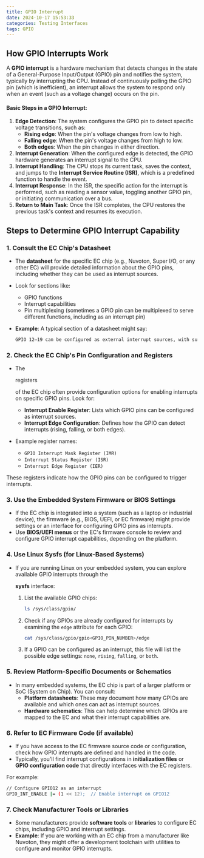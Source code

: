 ```yaml
---
title: GPIO Interrupt
date: 2024-10-17 15:53:33
categories: Testing Interfaces
tags: GPIO
---
```


## How GPIO Interrupts Work

A **GPIO interrupt** is a hardware mechanism that detects changes in the state of a General-Purpose Input/Output (GPIO) pin and notifies the system, typically by interrupting the CPU. Instead of continuously polling the GPIO pin (which is inefficient), an interrupt allows the system to respond only when an event (such as a voltage change) occurs on the pin.

#### Basic Steps in a GPIO Interrupt:

1. **Edge Detection**: The system configures the GPIO pin to detect specific voltage transitions, such as:
   - **Rising edge**: When the pin's voltage changes from low to high.
   - **Falling edge**: When the pin's voltage changes from high to low.
   - **Both edges**: When the pin changes in either direction.
2. **Interrupt Generation**: When the configured edge is detected, the GPIO hardware generates an interrupt signal to the CPU.
3. **Interrupt Handling**: The CPU stops its current task, saves the context, and jumps to the **Interrupt Service Routine (ISR)**, which is a predefined function to handle the event.
4. **Interrupt Response**: In the ISR, the specific action for the interrupt is performed, such as reading a sensor value, toggling another GPIO pin, or initiating communication over a bus.
5. **Return to Main Task**: Once the ISR completes, the CPU restores the previous task's context and resumes its execution.

## Steps to Determine GPIO Interrupt Capability

### 1. Consult the EC Chip's Datasheet

- The **datasheet** for the specific EC chip (e.g., Nuvoton, Super I/O, or any other EC) will provide detailed information about the GPIO pins, including whether they can be used as interrupt sources.

- Look for sections like:

  - GPIO functions
  - Interrupt capabilities
  - Pin multiplexing (sometimes a GPIO pin can be multiplexed to serve different functions, including as an interrupt pin)

- **Example**: A typical section of a datasheet might say:

  ```sh
  GPIO 12–19 can be configured as external interrupt sources, with support for both rising and falling edge detection.
  ```

### 2. Check the EC Chip's Pin Configuration and Registers

- The 

  registers

   of the EC chip often provide configuration options for enabling interrupts on specific GPIO pins. Look for:

  - **Interrupt Enable Register**: Lists which GPIO pins can be configured as interrupt sources.
  - **Interrupt Edge Configuration**: Defines how the GPIO can detect interrupts (rising, falling, or both edges).

- Example register names:

  - `GPIO Interrupt Mask Register (IMR)`
  - `Interrupt Status Register (ISR)`
  - `Interrupt Edge Register (IER)`

These registers indicate how the GPIO pins can be configured to trigger interrupts.

### 3. Use the Embedded System Firmware or BIOS Settings

- If the EC chip is integrated into a system (such as a laptop or industrial device), the firmware (e.g., BIOS, UEFI, or EC firmware) might provide settings or an interface for configuring GPIO pins as interrupts.
- Use **BIOS/UEFI menus** or the EC's firmware console to review and configure GPIO interrupt capabilities, depending on the platform.

### 4. Use Linux Sysfs (for Linux-Based Systems)

- If you are running Linux on your embedded system, you can explore available GPIO interrupts through the 

  **sysfs** interface:

  1. List the available GPIO chips:

     ```sh
     ls /sys/class/gpio/
     ```
     
  2. Check if any GPIOs are already configured for interrupts by examining the `edge` attribute for each GPIO:
  
     ```sh
     cat /sys/class/gpio/gpio<GPIO_PIN_NUMBER>/edge
     ```

  3. If a GPIO can be configured as an interrupt, this file will list the possible edge settings: `none`, `rising`, `falling`, or `both`.

### 5. Review Platform-Specific Documents or Schematics

- In many embedded systems, the EC chip is part of a larger platform or SoC (System on Chip). You can consult:
  - **Platform datasheets**: These may document how many GPIOs are available and which ones can act as interrupt sources.
  - **Hardware schematics**: This can help determine which GPIOs are mapped to the EC and what their interrupt capabilities are.

### 6. Refer to EC Firmware Code (if available)

- If you have access to the EC firmware source code or configuration, check how GPIO interrupts are defined and handled in the code.
- Typically, you'll find interrupt configurations in **initialization files** or **GPIO configuration code** that directly interfaces with the EC registers.

For example:

```sh
// Configure GPIO12 as an interrupt
GPIO_INT_ENABLE |= (1 << 12);  // Enable interrupt on GPIO12
```

### 7. Check Manufacturer Tools or Libraries

- Some manufacturers provide **software tools** or **libraries** to configure EC chips, including GPIO and interrupt settings.
- **Example**: If you are working with an EC chip from a manufacturer like Nuvoton, they might offer a development toolchain with utilities to configure and monitor GPIO interrupts.

